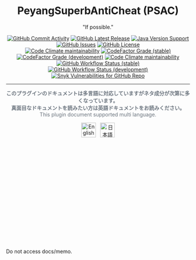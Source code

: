 <h1 align="center">PeyangSuperbAntiCheat (PSAC)</h1>

<p align="center">"If possible."</p>

<p align="center">
  <a href="https://github.com/P2P-Develop/PeyangSuperbAntiCheat/commits/stable"
    ><img
      src="https://img.shields.io/github/commit-activity/m/P2P-Develop/PeyangSuperbAntiCheat?label=commits&style=flat-square"
      alt="GitHub Commit Activity"
  ></a>
  <a href="https://github.com/P2P-Develop/PeyangSuperbAntiCheat/releases"
    ><img
      src="https://img.shields.io/github/v/release/P2P-Develop/PeyangSuperbAntiCheat?style=flat-square"
      alt="GitHub Latest Release"
  ></a>
  <a href="https://www.oracle.com/java/technologies/javase/javase8u211-later-archive-downloads.html"
    ><img
      src="https://img.shields.io/badge/java-%3E=%208u221-success.svg?style=flat-square"
      alt="Java Version Support"
  ></a>
    <a href="https://github.com/P2P-Develop/PeyangSuperbAntiCheat/issues"
    ><img
      src="https://img.shields.io/github/issues/P2P-Develop/PeyangSuperbAntiCheat?style=flat-square"
      alt="GitHub Issues"
  ></a>
  <a href="https://github.com/P2P-Develop/PeyangSuperbAntiCheat/blob/stable/LICENSE"
    ><img
      src="https://img.shields.io/github/license/P2P-Develop/PeyangSuperbAntiCheat?color=blue&style=flat-square"
      alt="GitHub License"
  ></a><br>
  <a href="https://codeclimate.com/github/peyang-Celeron/PeyangSuperbAntiCheat"
     ><img
       src="https://img.shields.io/codeclimate/maintainability-percentage/peyang-Celeron/PeyangSuperbAntiCheat?style=flat-square"
       alt="Code Climate maintainability"
  ></a>
  <a href="https://www.codefactor.io/repository/github/peyang-celeron/peyangsuperbanticheat"
     ><img
           alt="CodeFactor Grade (stable)"
           src="https://img.shields.io/codefactor/grade/github/peyang-Celeron/PeyangSuperbAntiCheat/stable?label=code%20quality%20%28stable%29&style=flat-square"
  ></a>
  <a href=""
     ><img
           alt="CodeFactor Grade (development)"
           src="https://img.shields.io/codefactor/grade/github/peyang-Celeron/PeyangSuperbAntiCheat/develop?label=code%20quality%20%28development%29&style=flat-square"
  ></a>
  <a href="https://codeclimate.com/github/peyang-Celeron/PeyangSuperbAntiCheat"
     ><img alt="Code Climate maintainability" src="https://img.shields.io/codeclimate/maintainability-percentage/peyang-Celeron/PeyangSuperbAntiCheat?label=CodeClimate%28develop%29&style=flat-square"
  ></a><br>
  <a href="https://github.com/P2P-Develop/PeyangSuperbAntiCheat/actions?query=workflow%3A%22Java+CI+with+Maven+%28stable%29%22"
     ><img
           alt="GitHub Workflow Status (stable)"
           src="https://img.shields.io/github/workflow/status/peyang-Celeron/PeyangSuperbAntiCheat/Java%20CI%20with%20Maven%20(stable)/stable?label=build%20%28stable%29&style=flat-square"
  ></a>
  <a href="https://github.com/P2P-Develop/PeyangSuperbAntiCheat/actions?query=workflow%3A%22Java+CI+with+Maven+%28development%29%22"
     ><img
           alt="GitHub Workflow Status (development)"
           src="https://img.shields.io/github/workflow/status/P2P-Develop/PeyangSuperbAntiCheat/Java%20CI%20with%20Maven%20(development)/stable?label=build%20%28develop%29&style=flat-square"
  ></a>
  <a href="https://snyk.io/test/github/peyang-Celeron/PeyangSuperbAntiCheat"
     ><img 
           alt="Snyk Vulnerabilities for GitHub Repo" 
           src="https://img.shields.io/snyk/vulnerabilities/github/peyang-Celeron/PeyangSuperbAntiCheat?style=flat-square"
  ></a>

---

<p align="center" style="color: #6A737D"><strong>このプラグインのドキュメントは多言語に対応していますがネタ成分が次第に多くなっています。<br>
  真面目なドキュメントを読みたい方は英語ドキュメントをお読みください。</strong><br>
  This plugin document supported multi language.
</p>

<p align="center">
  <a href="https://github.com/P2P-Develop/PeyangSuperbAntiCheat/blob/stable/docs/README-en.md"
    ><img
      height="40"
      src="https://raw.githubusercontent.com/google/region-flags/gh-pages/svg/US.svg"
      alt="English"
  ></a>
  &nbsp;
  <a href="https://github.com/P2P-Develop/PeyangSuperbAntiCheat/blob/stable/docs/README-ja.md"
    ><img
      height="40"
      src="https://raw.githubusercontent.com/google/region-flags/gh-pages/svg/JP.svg"
      alt="日本語"
  ></a>
</p>

<br>
<br>
<br>
<br>
<br>
<br>
<br>
<br>
<br>
<br>
<br>
<br>
<br>
<br>
<br>
<br>
<p>Do not access docs/memo.</p>
